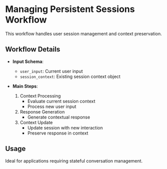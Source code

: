 # Managing Persistent Sessions Workflow

This workflow handles user session management and context preservation.

## Workflow Details

- **Input Schema**:
  - `user_input`: Current user input
  - `session_context`: Existing session context object

- **Main Steps**:
  1. Context Processing
     - Evaluate current session context
     - Process new user input
  2. Response Generation
     - Generate contextual response
  3. Context Update
     - Update session with new interaction
     - Preserve response in context

## Usage

Ideal for applications requiring stateful conversation management.
